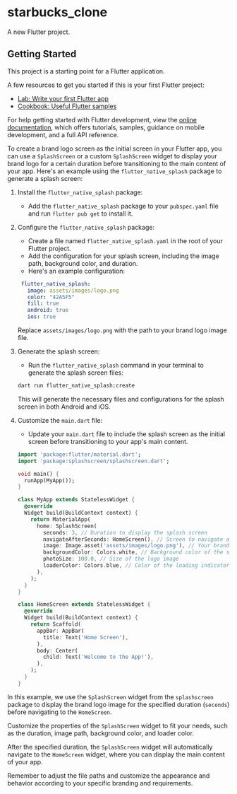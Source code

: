 # starbucks_clone

A new Flutter project.

## Getting Started

This project is a starting point for a Flutter application.

A few resources to get you started if this is your first Flutter project:

- [Lab: Write your first Flutter app](https://docs.flutter.dev/get-started/codelab)
- [Cookbook: Useful Flutter samples](https://docs.flutter.dev/cookbook)

For help getting started with Flutter development, view the
[online documentation](https://docs.flutter.dev/), which offers tutorials,
samples, guidance on mobile development, and a full API reference.

To create a brand logo screen as the initial screen in your Flutter app, you can use a `SplashScreen` or a custom `SplashScreen` widget to display your brand logo for a certain duration before transitioning to the main content of your app. Here's an example using the `flutter_native_splash` package to generate a splash screen:

1. Install the `flutter_native_splash` package:
    - Add the `flutter_native_splash` package to your `pubspec.yaml` file and run `flutter pub get` to install it.

2. Configure the `flutter_native_splash` package:
    - Create a file named `flutter_native_splash.yaml` in the root of your Flutter project.
    - Add the configuration for your splash screen, including the image path, background color, and duration.
    - Here's an example configuration:

   ```yaml
    flutter_native_splash:
      image: assets/images/logo.png
      color: "42A5F5"
      fill: true
      android: true
      ios: true
   ```

   Replace `assets/images/logo.png` with the path to your brand logo image file.

3. Generate the splash screen:
    - Run the `flutter_native_splash` command in your terminal to generate the splash screen files:

   ```bash
   dart run flutter_native_splash:create
   ```

   This will generate the necessary files and configurations for the splash screen in both Android and iOS.

4. Customize the `main.dart` file:
    - Update your `main.dart` file to include the splash screen as the initial screen before transitioning to your app's main content.

   ```dart
   import 'package:flutter/material.dart';
   import 'package:splashscreen/splashscreen.dart';

   void main() {
     runApp(MyApp());
   }

   class MyApp extends StatelessWidget {
     @override
     Widget build(BuildContext context) {
       return MaterialApp(
         home: SplashScreen(
           seconds: 3, // Duration to display the splash screen
           navigateAfterSeconds: HomeScreen(), // Screen to navigate after the splash screen
           image: Image.asset('assets/images/logo.png'), // Your brand logo image
           backgroundColor: Colors.white, // Background color of the splash screen
           photoSize: 100.0, // Size of the logo image
           loaderColor: Colors.blue, // Color of the loading indicator
         ),
       );
     }
   }

   class HomeScreen extends StatelessWidget {
     @override
     Widget build(BuildContext context) {
       return Scaffold(
         appBar: AppBar(
           title: Text('Home Screen'),
         ),
         body: Center(
           child: Text('Welcome to the App!'),
         ),
       );
     }
   }
   ```

In this example, we use the `SplashScreen` widget from the `splashscreen` package to display the brand logo image for the specified duration (`seconds`) before navigating to the `HomeScreen`.

Customize the properties of the `SplashScreen` widget to fit your needs, such as the duration, image path, background color, and loader color.

After the specified duration, the `SplashScreen` widget will automatically navigate to the `HomeScreen` widget, where you can display the main content of your app.

Remember to adjust the file paths and customize the appearance and behavior according to your specific branding and requirements.
